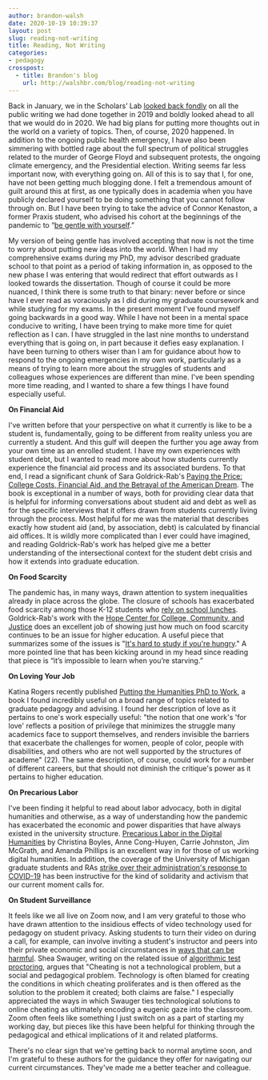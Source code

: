 ```yaml
---
author: brandon-walsh
date: 2020-10-19 10:39:37
layout: post
slug: reading-not-writing
title: Reading, Not Writing
categories:
- pedagogy
crosspost:
  - title: Brandon's blog
    url: http://walshbr.com/blog/reading-not-writing
---
```

Back in January, we in the Scholars’ Lab [looked back fondly](https://scholarslab.lib.virginia.edu/blog/year-of-book-blogging-digital-humanities-pedagogy-in-kind/) on all the public writing we had done together in 2019 and boldly looked ahead to all that we would do in 2020. We had big plans for putting more thoughts out in the world on a variety of topics. Then, of course, 2020 happened. In addition to the ongoing public health emergency, I have also been simmering with bottled rage about the full spectrum of political struggles related to the murder of George Floyd and subsequent protests, the ongoing climate emergency, and the Presidential election. Writing seems far less important now, with everything going on. All of this is to say that I, for one, have not been getting much blogging done. I felt a tremendous amount of guilt around this at first, as one typically does in academia when you have publicly declared yourself to be doing something that you cannot follow through on. But I have been trying to take the advice of Connor Kenaston, a former Praxis student, who advised his cohort at the beginnings of the pandemic to “[be gentle with yourself](https://scholarslab.lib.virginia.edu/blog/praxis-in-a-pandemic/).” 

My version of being gentle has involved accepting that now is not the time to worry about putting new ideas into the world. When I had my comprehensive exams during my PhD, my advisor described graduate school to that point as a period of taking information in, as opposed to the new phase I was entering that would redirect that effort outwards as I looked towards the dissertation. Though of course it could be more nuanced, I think there is some truth to that binary: never before or since have I ever read as voraciously as I did during my graduate coursework and while studying for my exams. In the present moment I've found myself going backwards in a good way. While I have not been in a mental space conducive to writing, I have been trying to make more time for quiet reflection as I can. I have struggled in the last nine months to understand everything that is going on, in part because it defies easy explanation. I have been turning to others wiser than I am for guidance about how to respond to the ongoing emergencies in my own work, particularly as a means of trying to learn more about the struggles of students and colleagues whose experiences are different than mine. I've been spending more time reading, and I wanted to share a few things I have found especially useful.

**On Financial Aid**

I've written before that your perspective on what it currently is like to be a student is, fundamentally, going to be different from reality unless you are currently a student. And this gulf will deepen the further you age away from your own time as an enrolled student. I have my own experiences with student debt, but I wanted to read more about how students currently experience the financial aid process and its associated burdens. To that end, I read a significant chunk of Sara Goldrick-Rab's [Paying the Price: College Costs, Financial Aid, and the Betrayal of the American Dream](http://saragoldrickrab.com/books/). The book is exceptional in a number of ways, both for providing clear data that is helpful for informing conversations about student aid and debt as well as for the specific interviews that it offers drawn from students currently living through the process. Most helpful for me was the material that describes exactly how student aid (and, by association, debt) is calculated by financial aid offices. It is wildly more complicated than I ever could have imagined, and reading Goldrick-Rab's work has helped give me a better understanding of the intersectional context for the student debt crisis and how it extends into graduate education. 

**On Food Scarcity**

The pandemic has, in many ways, drawn attention to system inequalities already in place across the globe. The closure of schools has exacerbated food scarcity among those K-12 students who [rely on school lunches](https://eurekalert.org/pub_releases/2020-09/cums-mta091820.php). Goldrick-Rab's work with the [Hope Center for College, Community, and Justice](https://hope4college.com/) does an excellent job of showing just how much on food scarcity continues to be an issue for higher education. A useful piece that summarizes some of the issues is "[It's hard to study if you're hungry](https://www.nytimes.com/2018/01/14/opinion/hunger-college-food-insecurity.html)." A more pointed line that has been kicking around in my head since reading that piece is “it’s impossible to learn when you’re starving.”

**On Loving Your Job**

Katina Rogers recently published [Putting the Humanities PhD to Work](https://www.dukeupress.edu/putting-the-humanities-phd-to-work), a book I found incredibly useful on a broad range of topics related to graduate pedagogy and advising. I found her description of love as it pertains to one's work especially useful: "the notion that one work's 'for love' reflects a position of privilege that minimizes the struggle many academics face to support themselves, and renders invisible the barriers that exacerbate the challenges for women, people of color, people with disabilities, and others who are not well supported by the structures of academe" (22). The same description, of course, could work for a number of different careers, but that should not diminish the critique's power as it pertains to higher education.  

**On Precarious Labor**

I've been finding it helpful to read about labor advocacy, both in digital humanities and otherwise, as a way of understanding how the pandemic has exacerbated the economic and power disparities that have always existed in the university structure. [Precarious Labor in the Digital Humanities](https://muse.jhu.edu/article/704356) by Christina Boyles, Anne Cong-Huyen, Carrie Johnston, Jim McGrath, and Amanda Phillips is an excellent way in for those of us working digital humanities. In addition, the coverage of the University of Michigan graduate students and RAs [strike over their administration's response to COVID-19](https://www.insidehighered.com/news/2020/09/16/unrest-and-strikes-hit-university-michigan) has been instructive for the kind of solidarity and activism that our current moment calls for.

**On Student Surveillance**

It feels like we all live on Zoom now, and I am very grateful to those who have drawn attention to the insidious effects of video technology used for pedagogy on student privacy. Asking students to turn their video on during a call, for example, can involve inviting a student's instructor and peers into their private economic and social circumstances in [ways that can be harmful](https://theconversation.com/5-reasons-to-let-students-keep-their-cameras-off-during-zoom-classes-144111). Shea Swauger, writing on the related issue of [algorithmic test proctoring](https://hybridpedagogy.org/our-bodies-encoded-algorithmic-test-proctoring-in-higher-education/), argues that "Cheating is not a technological problem, but a social and pedagogical problem. Technology is often blamed for creating the conditions in which cheating proliferates and is then offered as the solution to the problem it created; both claims are false." I especially appreciated the ways in which Swauger ties technological solutions to online cheating as ultimately encoding a eugenic gaze into the classroom. Zoom often feels like something I just switch on as a part of starting my working day, but pieces like this have been helpful for thinking through the pedagogical and ethical implications of it and related platforms.

There's no clear sign that we're getting back to normal anytime soon, and I'm grateful to these authors for the guidance they offer for navigating our current circumstances. They've made me a better teacher and colleague. 